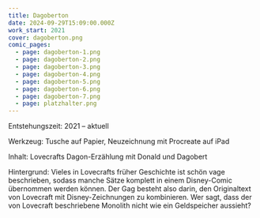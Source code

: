 ```yaml
---
title: Dagoberton
date: 2024-09-29T15:09:00.000Z
work_start: 2021
cover: dagoberton.png
comic_pages:
  - page: dagoberton-1.png
  - page: dagoberton-2.png
  - page: dagoberton-3.png
  - page: dagoberton-4.png
  - page: dagoberton-5.png
  - page: dagoberton-6.png
  - page: dagoberton-7.png
  - page: platzhalter.png
---
```



Entstehungszeit: 2021 – aktuell

Werkzeug: Tusche auf Papier, Neuzeichnung mit Procreate auf iPad

Inhalt: Lovecrafts Dagon-Erzählung mit Donald und Dagobert

Hintergrund: Vieles in Lovecrafts früher Geschichte ist schön vage beschrieben, sodass manche Sätze komplett in einem Disney-Comic übernommen werden können. Der Gag besteht also darin, den Originaltext von Lovecraft mit Disney-Zeichnungen zu kombinieren. Wer sagt, dass der von Lovecraft beschriebene Monolith nicht wie ein Geldspeicher aussieht?
